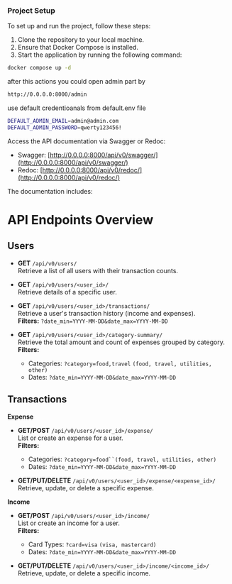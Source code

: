 ### Project Setup

To set up and run the project, follow these steps:

1. Clone the repository to your local machine.
2. Ensure that Docker Compose is installed.
3. Start the application by running the following command:

```bash
docker compose up -d
```
after  this actions you could open admin part by 
```bash
http://0.0.0.0:8000/admin 
```
use default credentioanals from default.env file
```bash
DEFAULT_ADMIN_EMAIL=admin@admin.com
DEFAULT_ADMIN_PASSWORD=qwerty123456!
```
Access the API documentation via Swagger or Redoc:

- Swagger: [http://0.0.0.0:8000/api/v0/swagger/](http://0.0.0.0:8000/api/v0/swagger/)
- Redoc: [http://0.0.0.0:8000/api/v0/redoc/](http://0.0.0.0:8000/api/v0/redoc/)

The documentation includes:
# API Endpoints Overview

## Users
- **GET** `/api/v0/users/`  
  Retrieve a list of all users with their transaction counts.

- **GET** `/api/v0/users/<user_id>/`  
  Retrieve details of a specific user.

- **GET** `/api/v0/users/<user_id>/transactions/`  
  Retrieve a user's transaction history (income and expenses).  
  **Filters:** `?date_min=YYYY-MM-DD&date_max=YYYY-MM-DD`

- **GET** `/api/v0/users/<user_id>/category-summary/`  
  Retrieve the total amount and count of expenses grouped by category.
  **Filters:**  
  - Categories: `?category=food,travel` `(food, travel, utilities, other)`
  - Dates: `?date_min=YYYY-MM-DD&date_max=YYYY-MM-DD`
    
## Transactions

**Expense**
- **GET/POST** `/api/v0/users/<user_id>/expense/`  
  List or create an expense for a user.  
  **Filters:**  
  - Categories: `?category=food``(food, travel, utilities, other)`
  - Dates: `?date_min=YYYY-MM-DD&date_max=YYYY-MM-DD`

- **GET/PUT/DELETE** `/api/v0/users/<user_id>/expense/<expense_id>/`  
  Retrieve, update, or delete a specific expense.
  
**Income**
- **GET/POST** `/api/v0/users/<user_id>/income/`  
  List or create an income for a user.  
  **Filters:**  
  - Card Types: `?card=visa` `(visa, mastercard)`
  - Dates: `?date_min=YYYY-MM-DD&date_max=YYYY-MM-DD`

- **GET/PUT/DELETE** `/api/v0/users/<user_id>/income/<income_id>/`  
  Retrieve, update, or delete a specific income.
